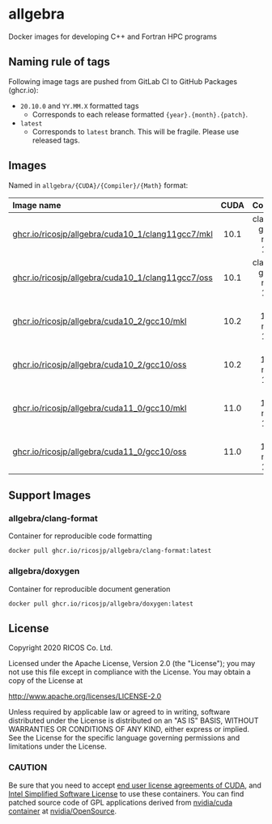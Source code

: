 allgebra
=========

Docker images for developing C++ and Fortran HPC programs

Naming rule of tags
--------------------

Following image tags are pushed from GitLab CI to GitHub Packages (ghcr.io):

- `20.10.0` and `YY.MM.X` formatted tags
  - Corresponds to each release formatted `{year}.{month}.{patch}`.
- `latest`
  - Corresponds to `latest` branch. This will be fragile. Please use released tags.

Images
--------

Named in `allgebra/{CUDA}/{Compiler}/{Math}` format:

| Image name                                                                    | CUDA | Compiler                   | Math      |
|:------------------------------------------------------------------------------|:----:|:--------------------------:|:---------:|
| [ghcr.io/ricosjp/allgebra/cuda10_1/clang11gcc7/mkl][cuda10_1/clang11gcc7/mkl] | 10.1 | clang 11, gcc 7, nvcc 10.1 | Intel MKL |
| [ghcr.io/ricosjp/allgebra/cuda10_1/clang11gcc7/oss][cuda10_1/clang11gcc7/oss] | 10.1 | clang 11, gcc 7, nvcc 10.1 | OpenBLAS  |
| [ghcr.io/ricosjp/allgebra/cuda10_2/gcc10/mkl][cuda10_2/gcc10/mkl]             | 10.2 | gcc 10.2, nvcc 10.2        | Intel MKL |
| [ghcr.io/ricosjp/allgebra/cuda10_2/gcc10/oss][cuda10_2/gcc10/oss]             | 10.2 | gcc 10.2, nvcc 10.2        | OpenBLAS  |
| [ghcr.io/ricosjp/allgebra/cuda11_0/gcc10/mkl][cuda11_0/gcc10/mkl]             | 11.0 | gcc 10.2, nvcc 11.0        | Intel MKL |
| [ghcr.io/ricosjp/allgebra/cuda11_0/gcc10/oss][cuda11_0/gcc10/oss]             | 11.0 | gcc 10.2, nvcc 11.0        | OpenBLAS  |

[cuda10_1/clang11gcc7/mkl]: https://github.com/orgs/ricosjp/packages/container/package/allgebra%2Fcuda10_1%2Fclang11gcc7%2Fmkl
[cuda10_1/clang11gcc7/oss]: https://github.com/orgs/ricosjp/packages/container/package/allgebra%2Fcuda10_1%2Fclang11gcc7%2Foss
[cuda10_2/gcc10/mkl]: https://github.com/orgs/ricosjp/packages/container/package/allgebra%2Fcuda10_2%2Fgcc10%2Fmkl
[cuda10_2/gcc10/oss]: https://github.com/orgs/ricosjp/packages/container/package/allgebra%2Fcuda10_2%2Fgcc10%2Foss
[cuda11_0/gcc10/mkl]: https://github.com/orgs/ricosjp/packages/container/package/allgebra%2Fcuda11_0%2Fgcc10%2Fmkl
[cuda11_0/gcc10/oss]: https://github.com/orgs/ricosjp/packages/container/package/allgebra%2Fcuda11_0%2Fgcc10%2Foss

Support Images
---------------

### allgebra/clang-format

Container for reproducible code formatting

```
docker pull ghcr.io/ricosjp/allgebra/clang-format:latest
```

### allgebra/doxygen

Container for reproducible document generation

```
docker pull ghcr.io/ricosjp/allgebra/doxygen:latest
```

License
--------

Copyright 2020 RICOS Co. Ltd.

Licensed under the Apache License, Version 2.0 (the "License");
you may not use this file except in compliance with the License.
You may obtain a copy of the License at

http://www.apache.org/licenses/LICENSE-2.0

Unless required by applicable law or agreed to in writing, software
distributed under the License is distributed on an "AS IS" BASIS,
WITHOUT WARRANTIES OR CONDITIONS OF ANY KIND, either express or implied.
See the License for the specific language governing permissions and
limitations under the License.

### CAUTION
Be sure that you need to accept [end user license agreements of CUDA][EULA_CUDA],
and [Intel Simplified Software License][ISSL] to use these containers.
You can find patched source code of GPL applications
derived from [nvidia/cuda container][nvidia/cuda] at [nvidia/OpenSource][nvidia/OpenSource].

[nvidia/cuda]: https://hub.docker.com/r/nvidia/cuda/
[nvidia/OpenSource]: https://developer.download.nvidia.com/compute/cuda/opensource/
[EULA_CUDA]: https://docs.nvidia.com/cuda/eula/index.html
[ISSL]: https://software.intel.com/content/www/us/en/develop/articles/end-user-license-agreement.html
